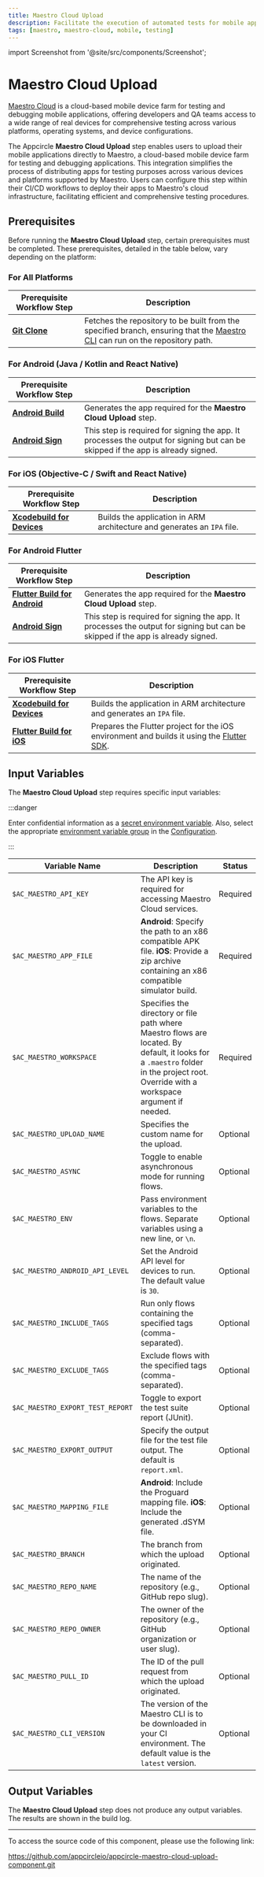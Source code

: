 ```yaml
---
title: Maestro Cloud Upload
description: Facilitate the execution of automated tests for mobile applications directly within Appcircle using Maestro Cloud Upload.
tags: [maestro, maestro-cloud, mobile, testing]
---
```


import Screenshot from '@site/src/components/Screenshot';

# Maestro Cloud Upload

[Maestro Cloud](https://cloud.mobile.dev) is a cloud-based mobile device farm for testing and debugging mobile applications, offering developers and QA teams access to a wide range of real devices for comprehensive testing across various platforms, operating systems, and device configurations.

The Appcircle **Maestro Cloud Upload** step enables users to upload their mobile applications directly to Maestro, a cloud-based mobile device farm for testing and debugging applications. This integration simplifies the process of distributing apps for testing purposes across various devices and platforms supported by Maestro. Users can configure this step within their CI/CD workflows to deploy their apps to Maestro's cloud infrastructure, facilitating efficient and comprehensive testing procedures.

## Prerequisites

Before running the **Maestro Cloud Upload** step, certain prerequisites must be completed. These prerequisites, detailed in the table below, vary depending on the platform:

### For All Platforms

| Prerequisite Workflow Step                                   | Description                                                                                                                                                                                  |
| ------------------------------------------------------------ | -------------------------------------------------------------------------------------------------------------------------------------------------------------------------------------------- |
| [**Git Clone**](/workflows/common-workflow-steps/#git-clone) | Fetches the repository to be built from the specified branch, ensuring that the [Maestro CLI](https://maestro.mobile.dev/getting-started/installing-maestro) can run on the repository path. |

### For Android (Java / Kotlin and React Native)

| Prerequisite Workflow Step                                                    | Description                                                                                                                     |
| ----------------------------------------------------------------------------- | ------------------------------------------------------------------------------------------------------------------------------- |
| [**Android Build**](/workflows/android-specific-workflow-steps/android-build) | Generates the app required for the **Maestro Cloud Upload** step.                                                               |
| [**Android Sign**](/workflows/android-specific-workflow-steps/android-sign)   | This step is required for signing the app. It processes the output for signing but can be skipped if the app is already signed. |

<Screenshot url='https://cdn.appcircle.io/docs/assets/common-workflow-components-maestro-cloud-upload_1.png'/>

### For iOS (Objective-C / Swift and React Native)

| Prerequisite Workflow Step                                                                                  | Description                                                             |
| ----------------------------------------------------------------------------------------------------------- | ----------------------------------------------------------------------- |
| [**Xcodebuild for Devices**](/workflows/ios-specific-workflow-steps#xcodebuild-for-devices-archive--export) | Builds the application in ARM architecture and generates an `IPA` file. |

<Screenshot url='https://cdn.appcircle.io/docs/assets/common-workflow-components-maestro-cloud-upload_2.png'/>

### For Android Flutter

| Prerequisite Workflow Step                                                                            | Description                                                                                                                     |
| ----------------------------------------------------------------------------------------------------- | ------------------------------------------------------------------------------------------------------------------------------- |
| [**Flutter Build for Android**](/workflows/flutter-specific-workflow-steps#flutter-build-for-android) | Generates the app required for the **Maestro Cloud Upload** step.                                                               |
| [**Android Sign**](/workflows/android-specific-workflow-steps/android-sign)                           | This step is required for signing the app. It processes the output for signing but can be skipped if the app is already signed. |

<Screenshot url='https://cdn.appcircle.io/docs/assets/common-workflow-components-maestro-cloud-upload_3.png'/>

### For iOS Flutter

| Prerequisite Workflow Step                                                                                  | Description                                                                                                                     |
| ----------------------------------------------------------------------------------------------------------- | ------------------------------------------------------------------------------------------------------------------------------- |
| [**Xcodebuild for Devices**](/workflows/ios-specific-workflow-steps#xcodebuild-for-devices-archive--export) | Builds the application in ARM architecture and generates an `IPA` file.                                                         |
| [**Flutter Build for iOS**](/workflows/flutter-specific-workflow-steps#flutter-build-for-ios)               | Prepares the Flutter project for the iOS environment and builds it using the [Flutter SDK](https://github.com/flutter/flutter). |

<Screenshot url='https://cdn.appcircle.io/docs/assets/common-workflow-components-maestro-cloud-upload_4.png'/>

## Input Variables

The **Maestro Cloud Upload** step requires specific input variables:

<Screenshot url='https://cdn.appcircle.io/docs/assets/common-workflow-components-maestro-cloud-upload_5.png'/>

:::danger

Enter confidential information as a [secret environment variable](/environment-variables/managing-variables#adding-key-and-text-based-value-pairs). Also, select the appropriate [environment variable group](/environment-variables/managing-variables#using-environment-variable-groups-in-builds) in the [Configuration](/build/build-process-management/build-profile-configuration/).

:::

| Variable Name                    | Description                                                                                                                                                                           | Status   |
| -------------------------------- | ------------------------------------------------------------------------------------------------------------------------------------------------------------------------------------- | -------- |
| `$AC_MAESTRO_API_KEY`            | The API key is required for accessing Maestro Cloud services.                                                                                                                         | Required |
| `$AC_MAESTRO_APP_FILE`           | **Android**: Specify the path to an x86 compatible APK file. **iOS**: Provide a zip archive containing an x86 compatible simulator build.                                             | Required |
| `$AC_MAESTRO_WORKSPACE`          | Specifies the directory or file path where Maestro flows are located. By default, it looks for a `.maestro` folder in the project root. Override with a workspace argument if needed. | Required |
| `$AC_MAESTRO_UPLOAD_NAME`        | Specifies the custom name for the upload.                                                                                                                                             | Optional |
| `$AC_MAESTRO_ASYNC`              | Toggle to enable asynchronous mode for running flows.                                                                                                                                 | Optional |
| `$AC_MAESTRO_ENV`                | Pass environment variables to the flows. Separate variables using a new line, or `\n`.                                                                                                | Optional |
| `$AC_MAESTRO_ANDROID_API_LEVEL`  | Set the Android API level for devices to run. The default value is `30`.                                                                                                              | Optional |
| `$AC_MAESTRO_INCLUDE_TAGS`       | Run only flows containing the specified tags (comma-separated).                                                                                                                       | Optional |
| `$AC_MAESTRO_EXCLUDE_TAGS`       | Exclude flows with the specified tags (comma-separated).                                                                                                                              | Optional |
| `$AC_MAESTRO_EXPORT_TEST_REPORT` | Toggle to export the test suite report (JUnit).                                                                                                                                       | Optional |
| `$AC_MAESTRO_EXPORT_OUTPUT`      | Specify the output file for the test file output. The default is `report.xml`.                                                                                                        | Optional |
| `$AC_MAESTRO_MAPPING_FILE`       | **Android**: Include the Proguard mapping file. **iOS**: Include the generated .dSYM file.                                                                                            | Optional |
| `$AC_MAESTRO_BRANCH`             | The branch from which the upload originated.                                                                                                                                          | Optional |
| `$AC_MAESTRO_REPO_NAME`          | The name of the repository (e.g., GitHub repo slug).                                                                                                                                  | Optional |
| `$AC_MAESTRO_REPO_OWNER`         | The owner of the repository (e.g., GitHub organization or user slug).                                                                                                                 | Optional |
| `$AC_MAESTRO_PULL_ID`            | The ID of the pull request from which the upload originated.                                                                                                                          | Optional |
| `$AC_MAESTRO_CLI_VERSION`        | The version of the Maestro CLI is to be downloaded in your CI environment. The default value is the `latest` version.                                                                 | Optional |

## Output Variables

The **Maestro Cloud Upload** step does not produce any output variables. The results are shown in the build log.

---

To access the source code of this component, please use the following link:

https://github.com/appcircleio/appcircle-maestro-cloud-upload-component.git
